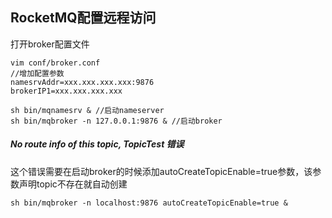 ## RocketMQ配置远程访问

打开broker配置文件

```shell
vim conf/broker.conf
//增加配置参数
namesrvAddr=xxx.xxx.xxx.xxx:9876
brokerIP1=xxx.xxx.xxx.xxx
```

```shell
sh bin/mqnamesrv & //启动nameserver
sh bin/mqbroker -n 127.0.0.1:9876 & //启动broker
```

##### No route info of this topic, TopicTest 错误

这个错误需要在启动broker的时候添加autoCreateTopicEnable=true参数，该参数声明topic不存在就自动创建

```shell
sh bin/mqbroker -n localhost:9876 autoCreateTopicEnable=true &
```

